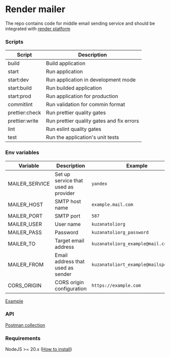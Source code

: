 # Render mailer

The repo contains code for middle email sending service and should be integrated with [render platform](https://render.com)

### Scripts

| Script         | Description                               |
| -------------- | ----------------------------------------- |
| build          | Build application                         |
| start          | Run application                           |
| start:dev      | Run application in development mode       |
| start:build    | Run builded application                   |
| start:prod     | Run application for production            |
| commitlint     | Run validation for commin format          |
| prettier:check | Run prettier quality gates                |
| prettier:write | Run prettier quality gates and fix errors |
| lint           | Run eslint quality gates                  |
| test           | Run the application's unit tests          |

### Env variables

| Variable | Description | Example |
| --- | --- | --- |
| MAILER_SERVICE | Set up service that used as provider | `yandex` |
| MAILER_HOST | SMTP host name | `example.mail.com` |
| MAILER_PORT | SMTP port | `587` |
| MAILER_USER | User name | `kuzanatoliorg` |
| MAILER_PASS | Password | `kuzanatoliorg_password` |
| MAILER_TO | Target email address | `kuzanatoliorg_example@mail.com` |
| MAILER_FROM | Email address that used as sender | `kuzanatoliort_example@mailspons.com` |
| CORS_ORIGIN | CORS origin configuration | `https://example.com` |

[Example](.env.example)

### API

[Postman collection](render-mailer.postman_collection.json)

### Requirements

NodeJS >= 20.x ([How to install](https://nodejs.org/en/learn/getting-started/how-to-install-nodejs))
